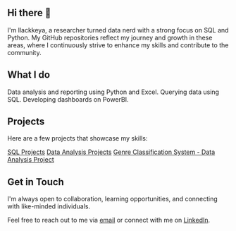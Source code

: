 ## Hi there 👋

I'm Ilackkeya, a researcher turned data nerd with a strong focus on SQL and Python. My GitHub repositories reflect my journey and growth in these areas, where I continuously strive to enhance my skills and contribute to the community.

## What I do

Data analysis and reporting using Python and Excel.
Querying data using SQL.
Developing dashboards on PowerBI.


## Projects

Here are a few projects that showcase my skills:

[SQL Projects](https://github.com/Ilackkeya/SQL_Projects)
[Data Analysis Projects](https://github.com/Ilackkeya/Data_Analysis_Projects)
[Genre Classification System - Data Analysis Project](https://github.com/Ilackkeya/Video-Streaming-Platform-Data-Analytics)

## Get in Touch

I'm always open to collaboration, learning opportunities, and connecting with like-minded individuals. 

Feel free to reach out to me via [email](bsilackkeya21@gmail.com) or connect with me on [LinkedIn](https://www.linkedin.com/in/ilackkeya/).
 
<!--
**Ilackkeya/Ilackkeya** is a ✨ _special_ ✨ repository because its `README.md` (this file) appears on your GitHub profile.

Here are some ideas to get you started:

- 🔭 I’m currently working on ...
- 🌱 I’m currently learning ...
- 👯 I’m looking to collaborate on ...
- 🤔 I’m looking for help with ...
- 💬 Ask me about ...
- 📫 How to reach me: ...
- 😄 Pronouns: ...
- ⚡ Fun fact: ...
-->
